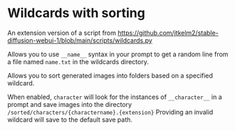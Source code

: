 # Wildcards with sorting
An extension version of a script from https://github.com/jtkelm2/stable-diffusion-webui-1/blob/main/scripts/wildcards.py

Allows you to use `__name__` syntax in your prompt to get a random line from a file named `name.txt` in the wildcards directory.

Allows you to sort generated images into folders based on a specified wildcard. 

When enabled, `character` will look for the instances of `__character__` in a prompt and save images into the directory `/sorted/characters/{charactername}.{extension}`
Providing an invalid wildcard will save to the default save path.
